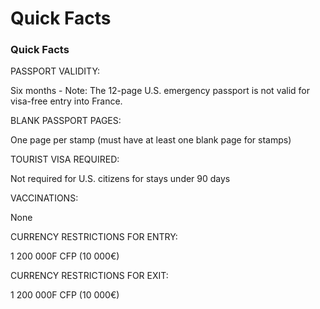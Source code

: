 # Quick Facts

### Quick Facts

PASSPORT VALIDITY:

Six months - Note: The 12-page U.S. emergency passport is not valid for visa-free entry into France.

BLANK PASSPORT PAGES:

One page per stamp (must have at least one blank page for stamps)

TOURIST VISA REQUIRED:

Not required for U.S. citizens for stays under 90 days

VACCINATIONS:

None

CURRENCY RESTRICTIONS FOR ENTRY:

1 200 000F CFP (10 000€)

CURRENCY RESTRICTIONS FOR EXIT:

1 200 000F CFP (10 000€)